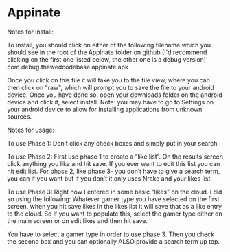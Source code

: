 # Appinate
Notes for install:

To install, you should click on either of the following filename which you should see in the root of the Appinate folder on github (I'd recommend clicking on the first one listed below, the other one is a debug version)
   com.debug.thawedcodebase.appinate.apk

Once you click on this file it will take you to the file view, where you can then click on "raw", which will prompt you
to save the file to your android device.  Once you have done so, open your downloads folder on the android device and click it, select install.   Note: you may have to go to Settings on your android device to allow for installing applications
from unknown sources.

Notes for usage:
 
To use Phase 1:
Don’t click any check boxes and simply put in your search
 
To use Phase 2:
First use phase 1 to create a “like list”.  On the results screen click anything you like and hit save.  If you ever want to edit this list you can hit edit list.  For phase 2, like phase 3- you don’t have to give a search term, you can if you want but if you don’t it only uses Nrake and your likes list.
 
To use Phase 3:
Right now I entered in some basic “likes” on the cloud.  I did so using the following:
Whatever gamer type you have selected on the first screen, when you hit save likes in the likes list it will save that as a like entry to the cloud.  So if you want to populate this, select the gamer type either on the main screen or on edit likes and then hit save.
 
You have to select a gamer type in order to use phase 3.  Then you check the second box and you can optionally ALSO provide a search term up top.

